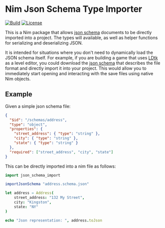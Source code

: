 # Nim Json Schema Type Importer

[![Build](https://github.com/Nycto/NimJsonSchemaTypes/actions/workflows/build.yml/badge.svg)](https://github.com/Nycto/NimJsonSchemaTypes/actions/workflows/build.yml)
[![License](https://img.shields.io/badge/License-MIT-blue.svg)](https://github.com/Nycto/NimJsonSchemaTypes/blob/main/LICENSE)

This is a Nim package that allows [json schema](https://json-schema.org) documents to be directly
imported into a project. The types will available, as well as helper functions for serializing
and deserializing JSON.

It is intended for situations where you don't need to dynamically load the JSON schema itself. For example, if you
are building a game that uses [LDtk](https://ldtk.io) as a level editor, you could download the
[json schema](https://ldtk.io/docs/game-dev/json-overview/json-schema/) that describes the file format and directly
import it into your project. This would allow you to immediately start opening and interacting with the save
files using native Nim objects.

## Example

Given a simple json schema file:

```json address.schema.json
{
  "$id": "/schemas/address",
  "type": "object",
  "properties": {
    "street_address": { "type": "string" },
    "city": { "type": "string" },
    "state": { "type": "string" }
  },
  "required": ["street_address", "city", "state"]
}
```

This can be directly imported into a nim file as follows:

```nim example.nim
import json_schema_import

importJsonSchema "address.schema.json"

let address = Address(
    street_address: "132 My Street",
    city: "Kingston",
    state: "NY"
)

echo "Json representation: ", address.toJson
```
